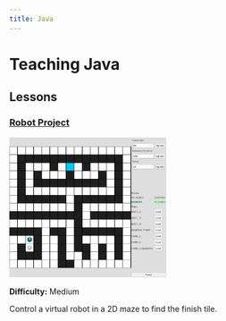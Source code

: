 ```yaml
---
title: Java
---
```


# Teaching Java

## Lessons

### [Robot Project](robot_project/)

<a href="robot_project/">
<img src="robot_project/lesson/001.png" alt="Screenshot" style="max-height: 250px" />
</a>

**Difficulty:** Medium

Control a virtual robot in a 2D maze to find the finish tile.
